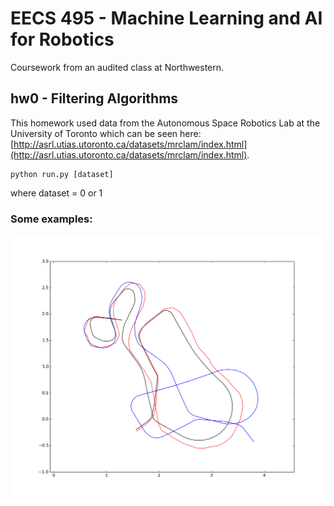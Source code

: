 # EECS 495 - Machine Learning and AI for Robotics

Coursework from an audited class at Northwestern.

## hw0 - Filtering Algorithms

This homework used data from the Autonomous Space Robotics Lab at the University of Toronto which can be seen here: [http://asrl.utias.utoronto.ca/datasets/mrclam/index.html](http://asrl.utias.utoronto.ca/datasets/mrclam/index.html).

	python run.py [dataset]
	
where dataset = 0 or 1 

### Some examples:

![Broken Link Image](hw0/ds0_200.png)

